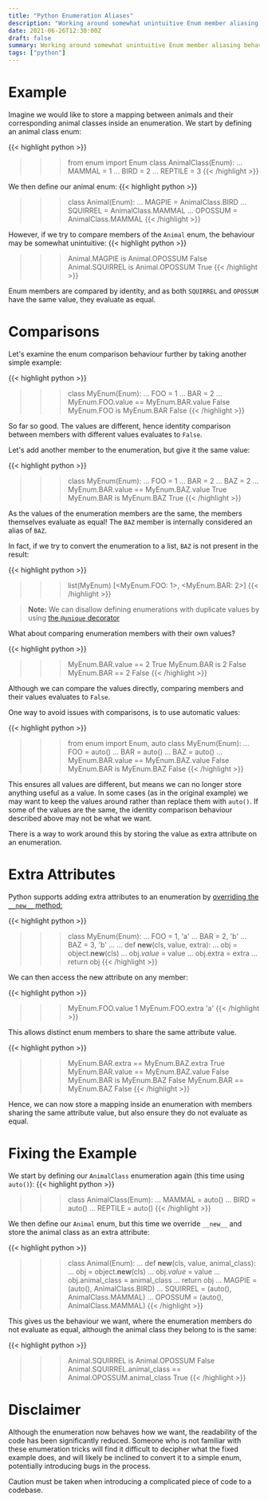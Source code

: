 ```yaml
---
title: "Python Enumeration Aliases"
description: "Working around somewhat unintuitive Enum member aliasing behaviour in Python"
date: 2021-06-26T12:30:00Z
draft: false
summary: Working around somewhat unintuitive Enum member aliasing behaviour in Python
tags: ["python"]
---
```


# Example

Imagine we would like to store a mapping between animals and their corresponding animal classes inside an enumeration.
We start by defining an animal class enum:

{{< highlight python >}}
>>> from enum import Enum
>>> class AnimalClass(Enum):
...    MAMMAL = 1
...    BIRD = 2
...    REPTILE = 3
{{< /highlight >}}

We then define our animal enum:
{{< highlight python >}}
>>> class Animal(Enum):
...    MAGPIE = AnimalClass.BIRD
...    SQUIRREL = AnimalClass.MAMMAL
...    OPOSSUM = AnimalClass.MAMMAL
{{< /highlight >}}

However, if we try to compare members of the `Animal` enum, the behaviour may be somewhat unintuitive:
{{< highlight python >}}
>>> Animal.MAGPIE is Animal.OPOSSUM
False
>>> Animal.SQUIRREL is Animal.OPOSSUM
True
{{< /highlight >}}

Enum members are compared by identity, and as both `SQUIRREL` and `OPOSSUM` have the same value, they evaluate as equal.

# Comparisons

Let's examine the enum comparison behaviour further by taking another simple example:

{{< highlight python >}}
>>> class MyEnum(Enum):
...     FOO = 1
...     BAR = 2
...
>>> MyEnum.FOO.value == MyEnum.BAR.value
False
>>> MyEnum.FOO is MyEnum.BAR
False
{{< /highlight >}}

So far so good. The values are different, hence identity comparison between members with different values evaluates to `False`.

Let's add another member to the enumeration, but give it the same value:

{{< highlight python >}}
>>> class MyEnum(Enum):
...     FOO = 1
...     BAR = 2
...     BAZ = 2
...
>>> MyEnum.BAR.value == MyEnum.BAZ.value
True
>>> MyEnum.BAR is MyEnum.BAZ
True
{{< /highlight >}}

As the values of the enumeration members are the same, the members themselves evaluate as equal! The `BAZ` member is internally
considered an alias of `BAZ`.

In fact, if we try to convert the enumeration to a list, `BAZ` is not present in the result:

{{< highlight python >}}
>>> list(MyEnum)
[<MyEnum.FOO: 1>, <MyEnum.BAR: 2>]
{{< /highlight >}}

> __Note:__ We can disallow defining enumerations with duplicate values by using [the `@unique` decorator][unique-decorator]

What about comparing enumeration members with their own values?

{{< highlight python >}}
>>> MyEnum.BAR.value == 2
True
>>> MyEnum.BAR is 2
False
>>> MyEnum.BAR == 2
False
{{< /highlight >}}

Although we can compare the values directly, comparing members and their values evaluates to `False`.

One way to avoid issues with comparisons, is to use automatic values:

{{< highlight python >}}
>>> from enum import Enum, auto
>>> class MyEnum(Enum):
...     FOO = auto()
...     BAR = auto()
...     BAZ = auto()
...
>>> MyEnum.BAR.value == MyEnum.BAZ.value
False
>>> MyEnum.BAR is MyEnum.BAZ
False
{{< /highlight >}}

This ensures all values are different, but means we can no longer store anything useful as a value.
In some cases (as in the original example) we may want to keep the values around rather than replace them with `auto()`.
If some of the values are the same, the identity comparison behaviour described above may not be what we want.

There is a way to work around this by storing the value as extra attribute on an enumeration.

# Extra Attributes

Python supports adding extra attributes to an enumeration by [overriding the `__new__` method:][custom-new]

{{< highlight python >}}
>>> class MyEnum(Enum):
...    FOO = 1, 'a'
...    BAR = 2, 'b'
...    BAZ = 3, 'b'
...
...    def __new__(cls, value, extra):
...        obj = object.__new__(cls)
...        obj._value_ = value
...        obj.extra = extra
...        return obj
{{< /highlight >}}

We can then access the new attribute on any member:

{{< highlight python >}}
>>> MyEnum.FOO.value
1
>>> MyEnum.FOO.extra
'a'
{{< /highlight >}}

This allows distinct enum members to share the same attribute value.

{{< highlight python >}}
>>> MyEnum.BAR.extra == MyEnum.BAZ.extra
True
>>> MyEnum.BAR.value == MyEnum.BAZ.value
False
>>> MyEnum.BAR is MyEnum.BAZ
False
>>> MyEnum.BAR == MyEnum.BAZ
False
{{< /highlight >}}

Hence, we can now store a mapping inside an enumeration with members sharing the same attribute value, but also ensure
they do not evaluate as equal.

# Fixing the Example

We start by defining our `AnimalClass` enumeration again (this time using `auto()`):
{{< highlight python >}}
>>> class AnimalClass(Enum):
...    MAMMAL = auto()
...    BIRD = auto()
...    REPTILE = auto()
{{< /highlight >}}

We then define our `Animal` enum, but this time we override `__new__` and store the animal class as an extra attribute:

{{< highlight python >}}
>>> class Animal(Enum):
...     def __new__(cls, value, animal_class):
...         obj = object.__new__(cls)
...         obj._value_ = value
...         obj.animal_class = animal_class
...         return obj
...     MAGPIE = (auto(), AnimalClass.BIRD)
...     SQUIRREL = (auto(), AnimalClass.MAMMAL)
...     OPOSSUM = (auto(), AnimalClass.MAMMAL)
{{< /highlight >}}

This gives us the behaviour we want, where the enumeration members do not evaluate as equal, although the animal class they belong to is the same:

{{< highlight python >}}
>>> Animal.SQUIRREL is Animal.OPOSSUM
False
>>> Animal.SQUIRREL.animal_class == Animal.OPOSSUM.animal_class
True
{{< /highlight >}}

# Disclaimer

Although the enumeration now behaves how we want, the readability of the code has been significantly reduced. Someone who is not familiar with these
enumeration tricks will find it difficult to decipher what the fixed example does, and will likely be inclined to convert it to a
simple enum, potentially introducing bugs in the process.

Caution must be taken when introducing a complicated piece of code to a codebase.

[unique-decorator]: https://docs.python.org/3/library/enum.html#enum.unique
[custom-new]: https://docs.python.org/3/library/enum.html#using-a-custom-new

